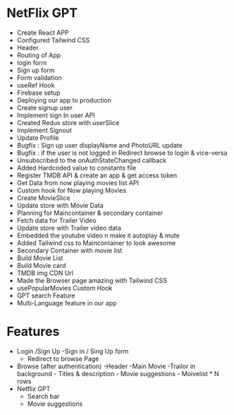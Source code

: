 # NetFlix GPT

- Create React APP
- Configured Tailwind CSS
- Header
- Routing of App
- login form 
- Sign up form
- Form validation
- useRef Hook
- Firebase setup
- Deploying our app to production
- Create signup user 
- Implement sign In user API
- Created Redux store with userSlice
- Implement Signout
- Update Profile
- Bugfix : Sign up user displayName and PhotoURL update
- Bugfix : if the user is not logged in Redirect browse to login & vice-versa
- Unsubscribed to the onAuthStateChanged callback
- Added Hardcoded value to constants file
- Register TMDB API & create an app & get access token
- Get Data from now playing movies list API
- Custom hook for Now playing Movies
- Create MovieSlice
- Update store with Movie Data
- Planning for Maincontainer & secondary container
- Fetch data for Trailer Video
- Update store with Trailer video data
- Embedded the youtube video n make it autoplay & mute
- Added Tailwind css to Maincontainer to look awesome
- Secondary Container with movie list
- Build Movie List
- Build Movie card
- TMDB img CDN Url
- Made the Browser page amazing with Tailwind CSS
- usePopularMovies Custom Hook
- GPT search Feature
- Multi-Language feature in our app

# Features
- Login /Sign Up
  -Sign in / Sing Up form
  - Redirect to browse Page 
- Browse (after authentication)
    -Header
    -Main Movie
       -Trailor in background
       - Titles & description
       - Movie suggestions
          - Moivelist * N rows
- Netflix GPT
     - Search bar
     - Movie suggestions           